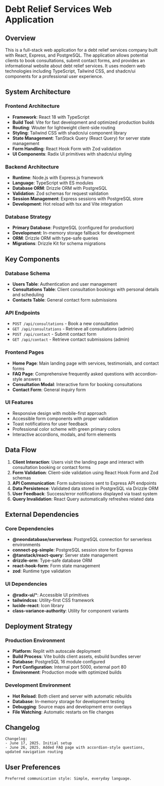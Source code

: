# Debt Relief Services Web Application

## Overview

This is a full-stack web application for a debt relief services company built with React, Express, and PostgreSQL. The application allows potential clients to book consultations, submit contact forms, and provides an informational website about debt relief services. It uses modern web technologies including TypeScript, Tailwind CSS, and shadcn/ui components for a professional user experience.

## System Architecture

### Frontend Architecture
- **Framework**: React 18 with TypeScript
- **Build Tool**: Vite for fast development and optimized production builds
- **Routing**: Wouter for lightweight client-side routing
- **Styling**: Tailwind CSS with shadcn/ui component library
- **State Management**: TanStack Query (React Query) for server state management
- **Form Handling**: React Hook Form with Zod validation
- **UI Components**: Radix UI primitives with shadcn/ui styling

### Backend Architecture
- **Runtime**: Node.js with Express.js framework
- **Language**: TypeScript with ES modules
- **Database ORM**: Drizzle ORM with PostgreSQL
- **Validation**: Zod schemas for request validation
- **Session Management**: Express sessions with PostgreSQL store
- **Development**: Hot reload with tsx and Vite integration

### Database Strategy
- **Primary Database**: PostgreSQL (configured for production)
- **Development**: In-memory storage fallback for development
- **ORM**: Drizzle ORM with type-safe queries
- **Migrations**: Drizzle Kit for schema migrations

## Key Components

### Database Schema
- **Users Table**: Authentication and user management
- **Consultations Table**: Client consultation bookings with personal details and scheduling
- **Contacts Table**: General contact form submissions

### API Endpoints
- `POST /api/consultations` - Book a new consultation
- `GET /api/consultations` - Retrieve all consultations (admin)
- `POST /api/contact` - Submit contact form
- `GET /api/contact` - Retrieve contact submissions (admin)

### Frontend Pages
- **Home Page**: Main landing page with services, testimonials, and contact forms
- **FAQ Page**: Comprehensive frequently asked questions with accordion-style answers
- **Consultation Modal**: Interactive form for booking consultations
- **Contact Form**: General inquiry form

### UI Features
- Responsive design with mobile-first approach
- Accessible form components with proper validation
- Toast notifications for user feedback
- Professional color scheme with green primary colors
- Interactive accordions, modals, and form elements

## Data Flow

1. **Client Interaction**: Users visit the landing page and interact with consultation booking or contact forms
2. **Form Validation**: Client-side validation using React Hook Form and Zod schemas
3. **API Communication**: Form submissions sent to Express API endpoints
4. **Data Persistence**: Validated data stored in PostgreSQL via Drizzle ORM
5. **User Feedback**: Success/error notifications displayed via toast system
6. **Query Invalidation**: React Query automatically refreshes related data

## External Dependencies

### Core Dependencies
- **@neondatabase/serverless**: PostgreSQL connection for serverless environments
- **connect-pg-simple**: PostgreSQL session store for Express
- **@tanstack/react-query**: Server state management
- **drizzle-orm**: Type-safe database ORM
- **react-hook-form**: Form state management
- **zod**: Runtime type validation

### UI Dependencies
- **@radix-ui/***: Accessible UI primitives
- **tailwindcss**: Utility-first CSS framework
- **lucide-react**: Icon library
- **class-variance-authority**: Utility for component variants

## Deployment Strategy

### Production Environment
- **Platform**: Replit with autoscale deployment
- **Build Process**: Vite builds client assets, esbuild bundles server
- **Database**: PostgreSQL 16 module configured
- **Port Configuration**: Internal port 5000, external port 80
- **Environment**: Production mode with optimized builds

### Development Environment
- **Hot Reload**: Both client and server with automatic rebuilds
- **Database**: In-memory storage for development testing
- **Debugging**: Source maps and development error overlays
- **File Watching**: Automatic restarts on file changes

## Changelog

```
Changelog:
- June 17, 2025. Initial setup
- June 26, 2025. Added FAQ page with accordion-style questions, updated navigation routing
```

## User Preferences

```
Preferred communication style: Simple, everyday language.
```